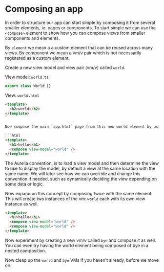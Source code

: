 # Composing an app

In order to structure our app can start simple by composing it from several smaller elements, ie. pages or components. To start simple we can use the `<compose>` element to show how you can compose views from smaller components and elements. 

By `element` we mean a a custom element that can be reused across many views. By component we mean a vm/v pair which is not necessarily registered as a custom element.

Create a new view model and view pair \(vm\/v\) called `world`.

View model: `world.ts`

```ts
export class World {}
```

View: `world.html`

```html
<template> 
  <h2>world</h2>
</template>
`

Now compose the main `app.html` page from this new world element by using `<compose>` element to link to world via the view-model attribute set to world.

```html
<template>
  <h1>hello</h1>
  <compose view-model="world" />
</template>
```

The Aurelia convention, is to load a view model and then determine the view to use to display the model, by default a view at the same location with the same name. We will later see how we can override and change this convention if needed, such as dynamically deciding the view depending on some data or logic.

Now expand on this concept by composing twice with the same element. This will create two instances of the vm: `world` each with its own view instance as well.

```html
<template>
  <h1>hello</h1>
  <compose view-model="world" />
  <compose view-model="world" />
</template>
```

Now experiment by creating a new vm\/v called `bye` and compose it as well. You can even try having the world element being composed of bye in a nested composition.

Now cleap up the `world` and `bye` VMs if you haven't already, before we move on.

